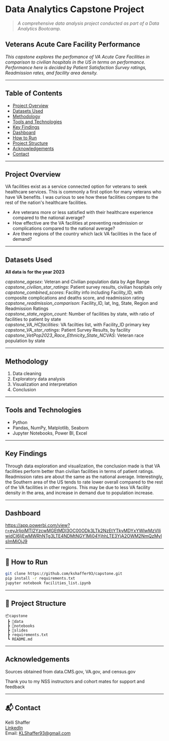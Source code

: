 # Data Analytics Capstone Project

> _A comprehensive data analysis project conducted as part of a Data Analytics Bootcamp._

## Veterans Acute Care Facility Performance
_This capstone explores the perfomance of VA Acute Care Facilities in comparison to civilian hospitals in the US in terms on performance. Performance here is decided by Patient Satisfaction Survey ratings, Readmission rates, and facility area density._

---

## Table of Contents

- [Project Overview](#project-overview)
- [Datasets Used](#datasets-used)
- [Methodology](#methodology)
- [Tools and Technologies](#tools-and-technologies)
- [Key Findings](#key-findings)
- [Dashboard](#dashboard)
- [How to Run](#how-to-run)
- [Project Structure](#project-structure)
- [Acknowledgements](#acknowledgements)
- [Contact](#contact)

---

## Project Overview

VA facilities exist as a service connected option for veterans to seek healthcare services. This is commonly a first option for many veterans who have VA benefits. I was curious to see how these facilities compare to the rest of the nation's healthcare facilities. 
- Are veterans more or less satisfied with their healthcare experience compared to the national average?
- How effective are the VA facilities at preventing readmission or complications compared to the national average?
- Are there regions of the country which lack VA facilities in the face of demand? 

---

## Datasets Used

**All data is for the year 2023**

*capstone_agesex*: Veteran and Civilian population data by Age Range\
*capstone_civilian_star_ratings*: Patient survey results, civilian hospitals only\
*capstone_combined_scores*: Facility info including Facility_ID, with composite complications and deaths score, and readmission rating\
*capstone_readmission_comparison*: Facility_ID, lat, lng, State, Region and Readmission Ratings\
*capstone_state_region_count*: Number of facilities by state, with ratio of facilities to patient by state\
*capstone_VA_HCfacilities*: VA facilties list, with Facility_ID primary key\
*capstone_VA_star_ratings*: Patient Survey Results, by facility\
*capstone_VetPop2023_Race_Ethnicity_State_NCVAS*: Veteran race population by state


---

## Methodology

1. Data cleaning
2. Exploratory data analysis
3. Visualization and interpretation
4. Conclusion

---

## Tools and Technologies

- Python 
- Pandas, NumPy, Matplotlib, Seaborn
- Jupyter Notebooks, Power BI, Excel 

---

## Key Findings

Through data exploration and visualization, the conclusion made is that VA facilities perform better than civilian facilities in terms of patient ratings. Readmission rates are about the same as the national average. Interestingly, the Southern area of the US tends to rate lower overall compared to the rest of the VA facilities in other regions. This may be due to less VA facility density in the area, and increase in demand due to population increase.

---

## Dashboard

https://app.powerbi.com/view?r=eyJrIjoiMTI2YzcwMGEtMDI3OC00ODk3LTk2NzEtYTkyMDYxYWIwMzVlIiwidCI6IjEwMWRhNTg3LTE4NDMtNGY1Mi04YjhhLTE3YjA2OWM2NmQzMyIsImMiOjJ9

---

## 🚀 How to Run

```bash
git clone https://github.com/kshaffer93/capstone.git
pip install -r requirements.txt
jupyter notebook facilities_list.ipynb
```

---

## 📁 Project Structure

```
📦capstone
 ┣ 📂data
 ┣ 📂notebooks
 ┣ 📂slides
 ┣ requirements.txt
 ┗ README.md
```

---

## Acknowledgements

Sources obtained from data.CMS.gov, VA.gov, and census.gov

Thank you to my NSS instructors and cohort mates for support and feedback

---

## 📬 Contact

Kelli Shaffer  
[LinkedIn](https://www.linkedin.com/in/kellishaffer/)  
Email: KLShaffer93@gmail.com
